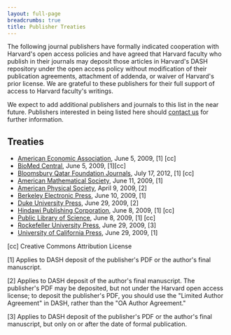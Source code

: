 ```yaml
---
layout: full-page
breadcrumbs: true
title: Publisher Treaties
---
```

The following journal publishers have formally indicated cooperation with Harvard's open access policies and have agreed that Harvard faculty who publish in their journals may deposit those articles in Harvard's DASH repository under the open access policy without modification of their publication agreements, attachment of addenda, or waiver of Harvard's prior license. We are grateful to these publishers for their full support of access to Harvard faculty's writings.

We expect to add additional publishers and journals to this list in the near future. Publishers interested in being listed here should [contact us](mailto:{{site.email}}) for further information.

## Treaties

- [American Economic Association](http://www.aeaweb.org/aea_journals.php), June 5, 2009, [1] [cc]
- [BioMed Central](http://www.biomedcentral.com/browse/journals), June 5, 2009, [1][cc]
- [Bloomsbury Qatar Foundation Journals](http://qscience.com/), July 17, 2012, [1] [cc]
- [American Mathematical Society](http://www.ams.org/journals/), June 11, 2009, [1]
- [American Physical Society](http://publish.aps.org/), April 9, 2009, [2]
- [Berkeley Electronic Press](http://www.bepress.com/journals/), June 10, 2009, [1]
- [Duke University Press](http://dukeupress.edu/journals/index.shtml), June 29, 2009, [2]
- [Hindawi Publishing Corporation](http://www.hindawi.com/journals/), June 8, 2009, [1] [cc]
- [Public Library of Science](http://www.plos.org/journals/index.php), June 8, 2009, [1] [cc]
- [Rockefeller University Press](http://www.rupress.org/), June 29, 2009, [3]
- [University of California Press](http://www.ucpressjournals.com/), June 29, 2009, [1]


[cc]    Creative Commons Attribution License

[1] Applies to DASH deposit of the publisher's PDF or the author's final manuscript.

[2] Applies to DASH deposit of the author's final manuscript. The publisher's PDF may be deposited, but not under the Harvard open access license; to deposit the publisher's PDF, you should use the "Limited Author Agreement" in DASH, rather than the "OA Author Agreement."

[3] Applies to DASH deposit of the publisher's PDF or the author's final manuscript, but only on or after the date of formal publication.
